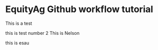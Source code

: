 # EquityAg Github workflow tutorial


This is a test


this is test number 2
This is Nelson


this is esau
